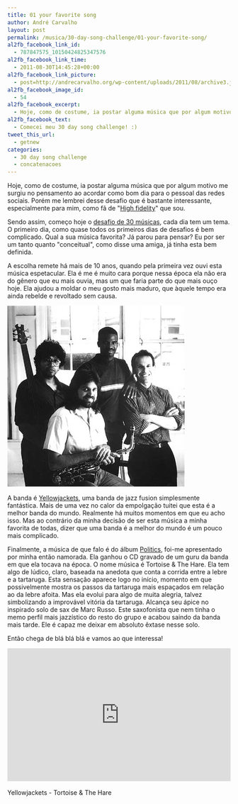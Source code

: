```yaml
---
title: 01 your favorite song
author: André Carvalho
layout: post
permalink: /musica/30-day-song-challenge/01-your-favorite-song/
al2fb_facebook_link_id:
  - 787847575_10150424825347576
al2fb_facebook_link_time:
  - 2011-08-30T14:45:28+00:00
al2fb_facebook_link_picture:
  - post=http://andrecarvalho.org/wp-content/uploads/2011/08/archive3.jpg
al2fb_facebook_image_id:
  - 54
al2fb_facebook_excerpt:
  - Hoje, como de costume, ia postar alguma música que por algum motivo me surgiu no pensamento ao acordar como bom dia para o pessoal das redes sociais. Porém me lembrei desse desafio…
al2fb_facebook_text:
  - Comecei meu 30 day song challenge! :)
tweet_this_url:
  - getnew
categories:
  - 30 day song challenge
  - concatenacoes
---
```


Hoje, como de costume, ia postar alguma música que por algum motivo me surgiu no pensamento ao acordar como bom dia para o pessoal das redes sociais. Porém me lembrei desse desafio que é bastante interessante, especialmente para mim, como fã de "[High fidelity](http://www.imdb.com/title/tt0146882/)" que sou.

Sendo assim, começo hoje o [desafio de 30 músicas](http://www.facebook.com/pages/30-Day-Song-Challenge/120874111270003), cada dia tem um tema. O primeiro dia, como quase todos os primeiros dias de desafios é bem complicado. Qual a sua música favorita? Já parou para pensar? Eu por ser um tanto quanto "conceitual", como disse uma amiga, já tinha esta bem definida.

A escolha remete há mais de 10 anos, quando pela primeira vez ouvi esta música espetacular. Ela é me é muito cara porque nessa época ela não era do gênero que eu mais ouvia, mas um que faria parte do que mais ouço hoje. Ela ajudou a moldar o meu gosto mais maduro, que àquele tempo era ainda rebelde e revoltado sem causa.

[![Yellowjackets](/wp-content/uploads/2011/08/archive3.jpg)](http://www.yellowjackets.dds.nl/Russo.htm)

A banda é [Yellowjackets](http://www.yellowjackets.com/), uma banda de jazz fusion simplesmente fantástica. Mais de uma vez no calor da empolgação tuitei que esta é a melhor banda do mundo. Realmente há muitos momentos em que eu acho isso. Mas ao contrário da minha decisão de ser esta música a minha favorita de todas, dizer que uma banda é a melhor do mundo é um pouco mais complicado.

Finalmente, a música de que falo é do álbum [Politics](http://www.yellowjackets.com/discography/YJ/7), foi-me apresentado por minha então namorada. Ela ganhou o CD gravado de um guru da banda em que ela tocava na época. O nome música é Tortoise & The Hare. Ela tem algo de lúdico, claro, baseada na anedota que conta a corrida entre a lebre e a tartaruga. Esta sensação aparece logo no início, momento em que possivelmente mostra os passos da tartaruga mais espaçados em relação ao da lebre afoita. Mas ela evolui para algo de muita alegria, talvez simbolizando a improvável vitória da tartaruga. Alcança seu ápice no inspirado solo de sax de Marc Russo. Este saxofonista que nem tinha o memo perfil mais jazzístico do resto do grupo e acabou saindo da banda mais tarde. Ele é capaz me deixar em absoluto êxtase nesse solo.

Então chega de blá blá blá e vamos ao que interessa!

<iframe width="100%" height="300" scrolling="no" frameborder="no" src="https://w.soundcloud.com/player/?url=https%3A//api.soundcloud.com/tracks/22212989&amp;auto_play=false&amp;hide_related=false&amp;show_comments=true&amp;show_user=true&amp;show_reposts=false&amp;visual=true"></iframe>

Yellowjackets - Tortoise & The Hare
